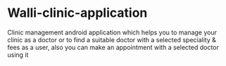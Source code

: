 # Walli-clinic-application
 Clinic management android application which helps you to manage your clinic as a doctor or to find a suitable doctor with a selected speciality & fees as a user, also you can make an appointment with a selected doctor using it

